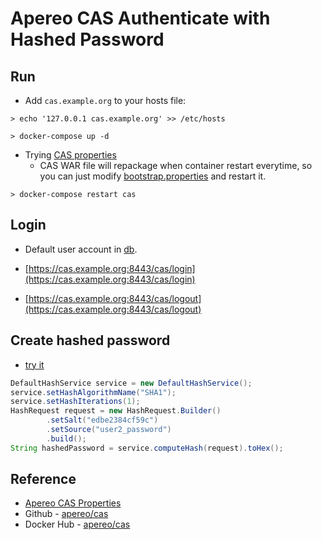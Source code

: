 # Apereo CAS Authenticate with Hashed Password

## Run

- Add `cas.example.org` to your hosts file:

```
> echo '127.0.0.1 cas.example.org' >> /etc/hosts
```

```
> docker-compose up -d
```

- Trying [CAS properties](https://apereo.github.io/cas/5.0.x/installation/Configuration-Properties.html#database-authentication)
  - CAS WAR file will repackage when container restart everytime, so you can just modify [bootstrap.properties](./cas/src/main/resources/bootstrap.properties) and restart it.

```
> docker-compose restart cas
```

## Login

- Default user account in [db](./db/init.sql).

- [https://cas.example.org:8443/cas/login](https://cas.example.org:8443/cas/login)

- [https://cas.example.org:8443/cas/logout](https://cas.example.org:8443/cas/logout)

## Create hashed password

- [try it](java-space\src\test\java\ShiroTest.java)

```java
DefaultHashService service = new DefaultHashService();
service.setHashAlgorithmName("SHA1");
service.setHashIterations(1);
HashRequest request = new HashRequest.Builder()
        .setSalt("edbe2384cf59c")
        .setSource("user2_password")
        .build();
String hashedPassword = service.computeHash(request).toHex();
```

## Reference

- [Apereo CAS Properties](https://apereo.github.io/cas/5.0.x/installation/Configuration-Properties.html)
- Github - [apereo/cas](https://github.com/apereo/cas)
- Docker Hub - [apereo/cas](https://hub.docker.com/r/apereo/cas/)
